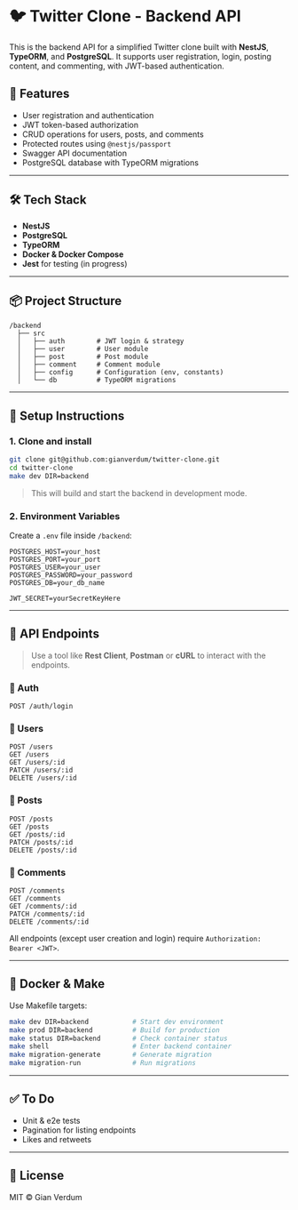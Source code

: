 
# 🐦 Twitter Clone - Backend API

This is the backend API for a simplified Twitter clone built with **NestJS**, **TypeORM**, and **PostgreSQL**. It supports user registration, login, posting content, and commenting, with JWT-based authentication.

## 🚀 Features

- User registration and authentication
- JWT token-based authorization
- CRUD operations for users, posts, and comments
- Protected routes using `@nestjs/passport`
- Swagger API documentation
- PostgreSQL database with TypeORM migrations

---

## 🛠️ Tech Stack

- **NestJS**
- **PostgreSQL**
- **TypeORM**
- **Docker & Docker Compose**
- **Jest** for testing (in progress)

---

## 📦 Project Structure

```
/backend
  ├── src
  │   ├── auth        # JWT login & strategy
  │   ├── user        # User module
  │   ├── post        # Post module
  │   ├── comment     # Comment module
  │   ├── config      # Configuration (env, constants)
  │   └── db          # TypeORM migrations
```

---

## 🔧 Setup Instructions

### 1. Clone and install

```bash
git clone git@github.com:gianverdum/twitter-clone.git
cd twitter-clone
make dev DIR=backend
```

> This will build and start the backend in development mode.

### 2. Environment Variables

Create a `.env` file inside `/backend`:

```env
POSTGRES_HOST=your_host
POSTGRES_PORT=your_port
POSTGRES_USER=your_user
POSTGRES_PASSWORD=your_password
POSTGRES_DB=your_db_name

JWT_SECRET=yourSecretKeyHere
```

---

## 📮 API Endpoints

> Use a tool like **Rest Client**, **Postman** or **cURL** to interact with the endpoints.

### 🔐 Auth

```http
POST /auth/login
```

### 👤 Users

```http
POST /users
GET /users
GET /users/:id
PATCH /users/:id
DELETE /users/:id
```

### 📝 Posts

```http
POST /posts
GET /posts
GET /posts/:id
PATCH /posts/:id
DELETE /posts/:id
```

### 💬 Comments

```http
POST /comments
GET /comments
GET /comments/:id
PATCH /comments/:id
DELETE /comments/:id
```

All endpoints (except user creation and login) require `Authorization: Bearer <JWT>`.

---

## 🐳 Docker & Make

Use Makefile targets:

```bash
make dev DIR=backend           # Start dev environment
make prod DIR=backend          # Build for production
make status DIR=backend        # Check container status
make shell                     # Enter backend container
make migration-generate        # Generate migration
make migration-run             # Run migrations
```

---

## ✅ To Do

- Unit & e2e tests
- Pagination for listing endpoints
- Likes and retweets

---

## 📄 License

MIT © Gian Verdum
